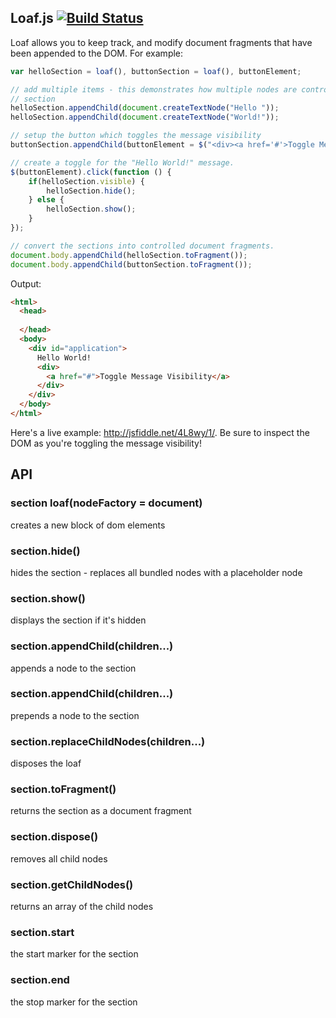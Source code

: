 ## Loaf.js [![Build Status](https://travis-ci.org/mojo-js/loaf.js.svg?branch=master)](https://travis-ci.org/mojo-js/loaf.js)


Loaf allows you to keep track, and modify document fragments that have been appended to the DOM. For example:

```javascript
var helloSection = loaf(), buttonSection = loaf(), buttonElement;

// add multiple items - this demonstrates how multiple nodes are controlled by one
// section
helloSection.appendChild(document.createTextNode("Hello "));
helloSection.appendChild(document.createTextNode("World!"));

// setup the button which toggles the message visibility
buttonSection.appendChild(buttonElement = $("<div><a href='#'>Toggle Message Visibility</a></div>")[0]);

// create a toggle for the "Hello World!" message.
$(buttonElement).click(function () {
    if(helloSection.visible) {
        helloSection.hide();
    } else {
        helloSection.show();
    }
});

// convert the sections into controlled document fragments.
document.body.appendChild(helloSection.toFragment());
document.body.appendChild(buttonSection.toFragment());
```

Output:
```html
<html>
  <head>
    
  </head>
  <body>
    <div id="application">
      Hello World!
      <div>
        <a href="#">Toggle Message Visibility</a>
      </div>
    </div>
  </body>
</html>
```


Here's a live example: http://jsfiddle.net/4L8wy/1/. Be sure to inspect the DOM as you're toggling the message visibility!

## API

### section loaf(nodeFactory = document)

creates a new block of dom elements

### section.hide()

hides the section - replaces all bundled nodes with a placeholder node

### section.show()

displays the section if it's hidden

### section.appendChild(children...)

appends a node to the section

### section.appendChild(children...)

prepends a node to the section

### section.replaceChildNodes(children...)

disposes the loaf

### section.toFragment()

returns the section as a document fragment

### section.dispose()

removes all child nodes

### section.getChildNodes()

returns an array of the child nodes

### section.start

the start marker for the section

### section.end

the stop marker for the section


